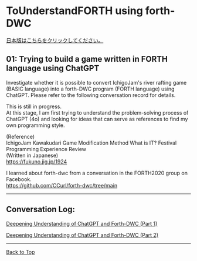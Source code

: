 # ToUnderstandFORTH using forth-DWC  
[ 日本版はこちらをクリックしてください。](README.md)   
  
## 01: Trying to build a game written in FORTH language using ChatGPT<br/>
Investigate whether it is possible to convert IchigoJam's river rafting game (BASIC language) into a forth-DWC program (FORTH language) using ChatGPT. Please refer to the following conversation record for details.  
  
  
This is still in progress.  
 At this stage, I am first trying to understand the problem-solving process of ChatGPT (4o) and looking for ideas that can serve as references to find my own programming style.  
  
  
(Reference)  
IchigoJam Kawakudari Game Modification Method What is IT? Festival Programming Experience Review  
(Written in Japanese)  
https://fukuno.jig.jp/1924  
  
I learned about forth-dwc from a conversation in the FORTH2020 group on Facebook.  
https://github.com/CCurl/forth-dwc/tree/main  
  
---
  
## Conversation Log:  
  
[ Deepening Understanding of ChatGPT and Forth-DWC (Part 1)](ChatGPT_Kawakudari_01_ENG.MD)  
  
[ Deepening Understanding of ChatGPT and Forth-DWC (Part 2)](ChatGPT_Kawakudari_02b_ENG.MD)  
  
---
  
[ Back to Top](README_ENG.md)  
  




